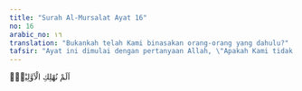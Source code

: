 ```yaml
---
title: "Surah Al-Mursalat Ayat 16"
no: 16
arabic_no: ١٦
translation: "Bukankah telah Kami binasakan orang-orang yang dahulu?"
tafsir: "Ayat ini dimulai dengan pertanyaan Allah, \"Apakah Kami tidak membinasakan orang-orang yang telah mendustakan rasul-Nya sebelum kamu?\" Sejarah para nabi dan rasul bersama kaumnya mencatat bahwa hampir setiap bangsa yang telah mendurhakai Allah dan rasul-Nya telah dibinasakan dengan berbagai macam azab yang satu dengan yang lainnya berbeda.\n\nTerkadang Allah menghancurkan mereka dengan banjir seperti nasib yang telah diderita oleh umat Nabi Nuh, ketika negeri mereka ditenggelamkan Allah dengan air bah. Ada yang ditelan binasa oleh bumi setelah negeri itu dilanda oleh gempa yang sangat hebat, seperti halnya umat Nabi Lut. Ada pula yang diserang angin kencang selama 8 hari 7 malam, yang menyebabkan seluruh penduduknya tewas, kecuali orang yang beriman, yakni umat Nabi Saleh. Begitulah seterusnya.\n\nPertanyaan Allah yang demikian mengandung suatu peringatan halus agar manusia yang masih kafir itu hendaknya mawas diri, sebab bagaimana pun juga sunatullah peraturan Allah yang berlaku tidak akan diubah. Dalam hal ini, siapa yang kafir baik dahulu maupun sekarang atau pada masa yang akan datang, tetap akan merasakan siksaan dari-Nya. Oleh karena itu, hendaklah manusia sadar sebelum datang penyesalan yang tiada berguna."
---
```

اَلَمْ نُهْلِكِ الْاَوَّلِيْنَۗ